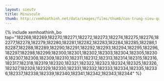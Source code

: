 ```yaml
---
layout: sieutv
title: Minuscule
thumb: http://xemhoathinh.net/data/images/films/thumb/con-trung-sieu-quay-minuscule-2006.jpg
---
```

{% include xemhoathinh_bo tap="182268,182269,182270,182271,182272,182273,182274,182275,182276,182277,182278,182279,182280,182281,182282,182283,182284,182285,182286,182287,182288,182289,182290,182291,182292,182293,182294,182295,182296,182297,182298,182299,182300,182301,182302,182303,182304,182305,182306,182307,182308,182309,182310,182311,182312,182313,182314,182315,182316,182317,182318,182319,182320,182321,182322,182323,182324,182325,182326,182327,182328,182329,182330,182331,182332,182333,182334,182335,182336,182337,182338,182339,182340,182341,182342,182343,182344" %} 
